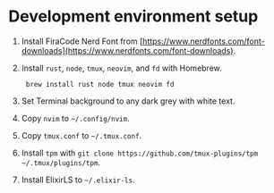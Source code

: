 # Development environment setup

1. Install FiraCode Nerd Font from [https://www.nerdfonts.com/font-downloads](https://www.nerdfonts.com/font-downloads).
1. Install `rust`, `node`, `tmux`, `neovim`, and `fd` with Homebrew.
        
        brew install rust node tmux neovim fd

1. Set Terminal background to any dark grey with white text.
1. Copy `nvim` to `~/.config/nvim`.
1. Copy `tmux.conf` to `~/.tmux.conf`.
1. Install `tpm` with `git clone https://github.com/tmux-plugins/tpm ~/.tmux/plugins/tpm`.
1. Install ElixirLS to `~/.elixir-ls`.
